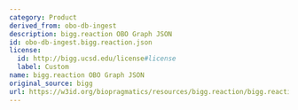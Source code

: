 ```yaml
---
category: Product
derived_from: obo-db-ingest
description: bigg.reaction OBO Graph JSON
id: obo-db-ingest.bigg.reaction.json
license:
  id: http://bigg.ucsd.edu/license#license
  label: Custom
name: bigg.reaction OBO Graph JSON
original_source: bigg
url: https://w3id.org/biopragmatics/resources/bigg.reaction/bigg.reaction.json
---
```

